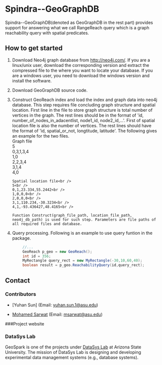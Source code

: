 # Spindra--GeoGraphDB

Spindra--GeoGraphDB(denoted as GeoGraphDB in the rest part) provides support for answering what we call RangeReach query which is a graph reachability query with spatial predicates.

## How to get started
1.  Download Neo4j graph database from http://neo4j.com/. If you are a linux/unix user, download the corresponding version and extract the compressed file to the where you want to locate your database. If you are a windows user, you need to download the windows version and install the software.
2.  Download GeoGraphDB source code.
3.  Construct GeoReach index and load the index and graph data into neo4j database. This step requires file concluding graph structure and spatial location. First line in the file to store graph structure is total number of vertices in the graph. The rest lines should be in the format of 'id, number_of_nodes_in_adacentlist, node1_id, node2_id,...'. First of spatial location file is also the number of vertices. The rest lines should have the format of 'id, spatial_or_not, longtitude, latitude'. The following gives an example for the two files.
        <br />Graph file<br />
        5<br />
        0,3,1,3,4<br />
        1,0<br />
        2,2,3,4<br />
        3,1,4<br />
        4,0<br />

        Spatial location file<br />
        5<br />
        0,1,23.334,55.2442<br />
        1,0,0,0<br />
        2,0,0,0<br />
        3,1,110.234,-30.3234<br />
        4,1,-93.436427,48.4165<br />
        
        Function Construct(graph_file_path, location_file_path, neo4j_db_path) is used for such step. Parameters are file paths of all required files and database. 

4.  Query processing. Following is an example to use query funtion in the package.
```java
        //...
        GeoReach p_geo = new GeoReach();
        int id = 356;
        MyRectangle query_rect = new MyRectangle(-30,10,60,40);
        boolean result = p_geo.ReachabilityQuery(id,query_rect);
```

## Contact

### Contributors
* [Yuhan Sun] (Email: yuhan.sun.1@asu.edu)

* [Mohamed Sarwat](http://faculty.engineering.asu.edu/sarwat/) (Email: msarwat@asu.edu)

###Project website

### DataSys Lab
GeoSpark is one of the projects under [DataSys Lab](http://www.datasyslab.org/) at Arizona State University. The mission of DataSys Lab is designing and developing experimental data management systems (e.g., database systems).
